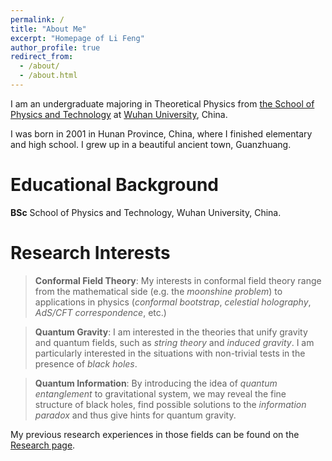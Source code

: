 ```yaml
---
permalink: /
title: "About Me"
excerpt: "Homepage of Li Feng"
author_profile: true
redirect_from: 
  - /about/
  - /about.html
---
```


I am an undergraduate majoring in Theoretical Physics from [the School of Physics and Technology](https://physics.whu.edu.cn/en/Home.htm) at [Wuhan University](https://en.whu.edu.cn/), China. 

I was born in 2001 in Hunan Province, China, where I finished elementary and high school. I grew up in a beautiful ancient town, Guanzhuang.


Educational Background
======
**BSc** School of Physics and Technology, Wuhan University, China.

Research Interests
======
> **Conformal Field Theory**: My interests in conformal field theory range from the mathematical side (e.g. the *moonshine problem*) to applications in physics (*conformal bootstrap*, *celestial holography*, *AdS/CFT correspondence*, etc.)

> **Quantum Gravity**: I am interested in the theories that unify gravity and quantum fields, such as *string theory* and *induced gravity*. I am particularly interested in the situations with non-trivial tests in the presence of *black holes*.

> **Quantum Information**: By introducing the idea of *quantum entanglement* to gravitational system, we may reveal the fine structure of black holes, find possible solutions to the *information paradox* and thus give hints for quantum gravity.

My previous research experiences in those fields can be found on the [Research page](https://ilillllliiiil.github.io/lifeng-homepage.github.io/research/).

